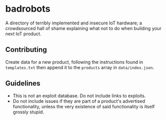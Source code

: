 # badrobots

A directory of terribly implemented and insecure IoT hardware; a crowdsourced hall of shame explaining what not to do when building your next IoT product.

## Contributing

Create data for a new product, following the instructions found in `templates.txt` then append it to the `products` array in `data/index.json`.

## Guidelines

  - This is not an exploit database. Do not include links to exploits.
  - Do not include issues if they are part of a product's advertised functionality, unless the very existence of said functionality is itself grossly stupid.